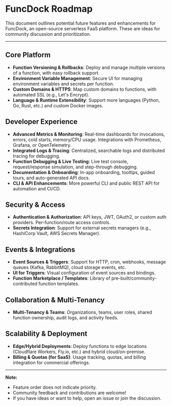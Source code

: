 # FuncDock Roadmap

This document outlines potential future features and enhancements for FuncDock, an open-source serverless FaaS platform. These are ideas for community discussion and prioritization.

---

## Core Platform
- **Function Versioning & Rollbacks**: Deploy and manage multiple versions of a function, with easy rollback support.
- **Environment Variable Management**: Secure UI for managing environment variables and secrets per function.
- **Custom Domains & HTTPS**: Map custom domains to functions, with automated SSL (e.g., Let's Encrypt).
- **Language & Runtime Extensibility**: Support more languages (Python, Go, Rust, etc.) and custom Docker images.

## Developer Experience
- **Advanced Metrics & Monitoring**: Real-time dashboards for invocations, errors, cold starts, memory/CPU usage. Integrations with Prometheus, Grafana, or OpenTelemetry.
- **Integrated Logs & Tracing**: Centralized, searchable logs and distributed tracing for debugging.
- **Function Debugging & Live Testing**: Live test console, request/response simulation, and step-through debugging.
- **Documentation & Onboarding**: In-app onboarding, tooltips, guided tours, and auto-generated API docs.
- **CLI & API Enhancements**: More powerful CLI and public REST API for automation and CI/CD.

## Security & Access
- **Authentication & Authorization**: API keys, JWT, OAuth2, or custom auth providers. Per-function/route access controls.
- **Secrets Integration**: Support for external secrets managers (e.g., HashiCorp Vault, AWS Secrets Manager).

## Events & Integrations
- **Event Sources & Triggers**: Support for HTTP, cron, webhooks, message queues (Kafka, RabbitMQ), cloud storage events, etc.
- **UI for Triggers**: Visual configuration of event sources and bindings.
- **Function Marketplace / Templates**: Library of pre-built/community-contributed function templates.

## Collaboration & Multi-Tenancy
- **Multi-Tenancy & Teams**: Organizations, teams, user roles, shared function ownership, audit logs, and activity feeds.

## Scalability & Deployment
- **Edge/Hybrid Deployments**: Deploy functions to edge locations (Cloudflare Workers, Fly.io, etc.) and hybrid cloud/on-premise.
- **Billing & Quotas (for SaaS)**: Usage tracking, quotas, and billing integration for commercial offerings.

---

**Note:**
- Feature order does not indicate priority.
- Community feedback and contributions are welcome!
- If you have ideas or want to help, open an issue or join the discussion. 